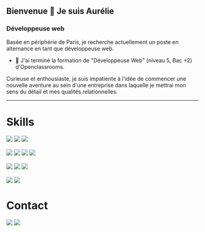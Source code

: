 ## Bienvenue 👋 Je suis Aurélie 

### Développeuse web

Basée en périphérie de Paris, je recherche actuellement un poste en alternance en tant que développeuse web.

- 🌟 J'ai terminé la formation de "Développeuse Web" (niveau 5, Bac +2) d'Openclassrooms.

Curieuse et enthousiaste, je suis impatiente à l'idée de commencer une nouvelle aventure au sein d'une entreprise dans laquelle je mettrai mon sens du détail et mes qualités relationnelles.

------------
# Skills
<div display='flex'>
	<img src='https://img.shields.io/badge/HTML5-E34F26?style=for-the-badge&logo=html5&logoColor=white' />
	<img src='https://img.shields.io/badge/CSS3-1572B6?style=for-the-badge&logo=css3&logoColor=white' />
	<img src='https://img.shields.io/badge/Sass-CC6699?style=for-the-badge&logo=sass&logoColor=white' /><br/><br/>
	<img src='https://img.shields.io/badge/JavaScript-323330?style=for-the-badge&logo=javascript&logoColor=F7DF1E' />
	<img src='https://img.shields.io/badge/Node.js-339933?style=for-the-badge&logo=nodedotjs&logoColor=white' />
	<img src='https://img.shields.io/badge/Express.js-000000?style=for-the-badge&logo=express&logoColor=white' />
  <img src='https://img.shields.io/badge/React-20232A?style=for-the-badge&logo=react&logoColor=61DAFB' /
</div>
<br/><br/>
  <img src='https://img.shields.io/badge/MongoDB-4EA94B?style=for-the-badge&logo=mongodb&logoColor=white' />
	<img src='https://img.shields.io/badge/MySQL-005C84?style=for-the-badge&logo=mysql&logoColor=white' />
	<img src='https://img.shields.io/badge/PhpMyAdmin-316192?style=for-the-badge&logo=phpmyadmin&logoColor=white' />
<br/><br/>
  <img src='https://img.shields.io/badge/Wordpress-52B0E7?style=for-the-badge&logo=Wordpress&logoColor=white'/> 
  <img src='https://img.shields.io/badge/Seo-52B0E7?style=for-the-badge&logo=Seo&logoColor=white'/> 

# Contact
<div>
	<a href="mailto:menin.aurelie@gmail.com"><img src='https://img.shields.io/badge/Gmail-D14836?style=for-the-badge&logo=gmail&logoColor=white' /></a>
	<a href='https://www.linkedin.com/in/aur%C3%A9lie-menin/'><img src='https://img.shields.io/badge/LinkedIn-0077B5?style=for-the-badge&logo=linkedin&logoColor=white'/></a>
</div>

